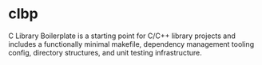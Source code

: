 # clbp

C Library Boilerplate is a starting point for C/C++ library projects and includes a functionally minimal makefile, dependency management tooling config, directory structures, and unit testing infrastructure.